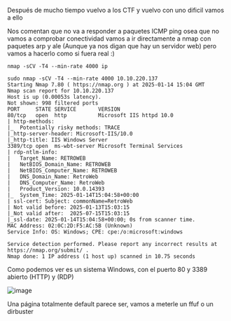 Después de mucho tiempo vuelvo a los CTF y vuelvo con uno dificil vamos a ello

Nos comentan que no va a responder a paquetes ICMP ping osea que no vamos a comprobar conectividad vamos a ir directamente a nmap con paquetes arp y ale (Aunque ya nos digan que hay un servidor web) pero vamos a hacerlo como si fuera real :)

```
nmap -sCV -T4 --min-rate 4000 ip
```

```
sudo nmap -sCV -T4 --min-rate 4000 10.10.220.137
Starting Nmap 7.80 ( https://nmap.org ) at 2025-01-14 15:04 GMT
Nmap scan report for 10.10.220.137
Host is up (0.00053s latency).
Not shown: 998 filtered ports
PORT     STATE SERVICE       VERSION
80/tcp   open  http          Microsoft IIS httpd 10.0
| http-methods: 
|_  Potentially risky methods: TRACE
|_http-server-header: Microsoft-IIS/10.0
|_http-title: IIS Windows Server
3389/tcp open  ms-wbt-server Microsoft Terminal Services
| rdp-ntlm-info: 
|   Target_Name: RETROWEB
|   NetBIOS_Domain_Name: RETROWEB
|   NetBIOS_Computer_Name: RETROWEB
|   DNS_Domain_Name: RetroWeb
|   DNS_Computer_Name: RetroWeb
|   Product_Version: 10.0.14393
|_  System_Time: 2025-01-14T15:04:58+00:00
| ssl-cert: Subject: commonName=RetroWeb
| Not valid before: 2025-01-13T15:03:15
|_Not valid after:  2025-07-15T15:03:15
|_ssl-date: 2025-01-14T15:04:58+00:00; 0s from scanner time.
MAC Address: 02:0C:2D:F5:AC:5B (Unknown)
Service Info: OS: Windows; CPE: cpe:/o:microsoft:windows

Service detection performed. Please report any incorrect results at https://nmap.org/submit/ .
Nmap done: 1 IP address (1 host up) scanned in 10.75 seconds
```

Como podemos ver es un sistema Windows, con el puerto 80 y 3389 abierto (HTTP) y (RDP)

![image](https://github.com/user-attachments/assets/c7b26b88-5d0f-466b-95e2-b899d68e013a)

Una página totalmente default parece ser, vamos a meterle un ffuf o un dirbuster



